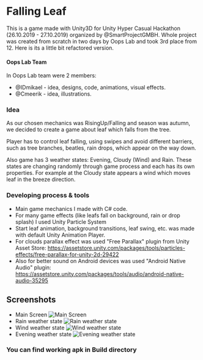 # Falling Leaf

This is a game made with Unity3D for Unity Hyper Casual Hackathon (26.10.2019 - 27.10.2019) organized by @SmartProjectGMBH. Whole project was created from scratch in two days by Oops Lab and took 3rd place from 12. Here is its a little bit refactored version.

#### Oops Lab Team
In Oops Lab team were 2 members:
- @IDmikael - idea, designs, code, animations, visual effects.
- @Cmeerik - idea, illustrations.

### Idea
As our chosen mechanics was RisingUp/Falling and season was autumn, we decided to create a game about leaf which falls from the tree. 

Player has to control leaf falling, using swipes and avoid different barriers, such as tree branches, beatles, rain drops, which appear on the way down.

Also game has 3 weather states: Evening, Cloudy (Wind) and Rain. These states are changing randomly through game process and each has its own properties. For example at the Cloudy state appears a wind which moves leaf in the breeze direction.

### Developing process & tools
-  Main game mechanics I made with C# code.
-  For many game effects (like leafs fall on background, rain or drop splash) I used Unity Particle System
-  Start leaf animation, background transitions, leaf swing, etc. was made with default Unity Animation Player.
-  For clouds parallax effect was used "Free Parallax" plugin from Unity Asset Store: https://assetstore.unity.com/packages/tools/particles-effects/free-parallax-for-unity-2d-29422
-  Also for better sound on Android devices was used "Android Native Audio" plugin: https://assetstore.unity.com/packages/tools/audio/android-native-audio-35295

## Screenshots
- Main Screen
![Main Screen](https://github.com/IDmikael/FallingLeaf/blob/master/Screenshots/photo5384536358409841879.jpg "Main Screen")
- Rain weather state
![Rain weather state](https://github.com/IDmikael/FallingLeaf/blob/master/Screenshots/1.jpg)
- Wind weather state
![Wind weather state](https://github.com/IDmikael/FallingLeaf/blob/master/Screenshots/photo5384352538104540234.jpg)
- Evening weather state
![Evening weather state](https://github.com/IDmikael/FallingLeaf/blob/master/Screenshots/photo5384536358409841878.jpg)

### You can find working apk in Build directory 

